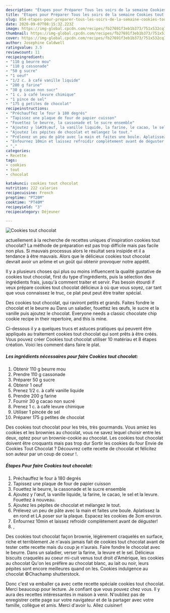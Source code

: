 ```yaml
---
description: "Étapes pour Préparer Tous les soirs de la semaine Cookies tout chocolat"
title: "Étapes pour Préparer Tous les soirs de la semaine Cookies tout chocolat"
slug: 854-etapes-pour-preparer-tous-les-soirs-de-la-semaine-cookies-tout-chocolat
date: 2020-09-07T08:15:32.223Z
image: https://img-global.cpcdn.com/recipes/fb27691f3eb1b373/751x532cq70/cookies-tout-chocolat-photo-principale-de-la-recette.jpg
thumbnail: https://img-global.cpcdn.com/recipes/fb27691f3eb1b373/751x532cq70/cookies-tout-chocolat-photo-principale-de-la-recette.jpg
cover: https://img-global.cpcdn.com/recipes/fb27691f3eb1b373/751x532cq70/cookies-tout-chocolat-photo-principale-de-la-recette.jpg
author: Josephine Caldwell
ratingvalue: 3.5
reviewcount: 11
recipeingredient:
- "110 g beurre mou"
- "110 g cassonade"
- "50 g sucre"
- "1 oeuf"
- "1/2 c. à café vanille liquide"
- "200 g farine"
- "30 g cacao non sucr"
- "1 c. à café levure chimique"
- "1 pince de sel"
- "175 g petites de chocolat"
recipeinstructions:
- "Préchauffez le four à 180 degrés"
- "Tapissez une plaque de four de papier cuisson"
- "Fouettez le beurre, la cassonade et le sucre ensemble"
- "Ajoutez y l&#39;œuf, la vanille liquide, la farine, le cacao, le sel et la levure. Fouettez à nouveau."
- "Ajoutez les pépites de chocolat et mélangez le tout."
- "Prélevez un peu de pâte avec la main et faites une boule. Aplatissez la en rond et LA poser sur la plaque. Espacez les cookies de 3cm environ."
- "Enfournez 10min et laissez refroidir complètement avant de déguster!"
- ","
categories:
- Recette
tags:
- cookies
- tout
- chocolat

katakunci: cookies tout chocolat 
nutrition: 222 calories
recipecuisine: French
preptime: "PT20M"
cooktime: "PT40M"
recipeyield: "3"
recipecategory: Déjeuner

---
```



![Cookies tout chocolat](https://img-global.cpcdn.com/recipes/fb27691f3eb1b373/751x532cq70/cookies-tout-chocolat-photo-principale-de-la-recette.jpg)

actuellement à la recherche de recettes uniques d'inspiration cookies tout chocolat? La méthode de préparation est pas trop difficile mais pas facile non plus. Si mauvais processus alors le résultat sera insipide et il a tendance à être mauvais. Alors que le délicieux cookies tout chocolat devrait avoir un arôme et un goût qui obtenir provoquer notre appétit.

Il y a plusieurs choses qui plus ou moins influencent la qualité gustative de cookies tout chocolat, first du type d'ingrédients, puis la sélection des ingrédients frais, jusqu'à comment traiter et servir. Pas besoin étourdi if veux prépare cookies tout chocolat délicieux à où que vous soyez, car tant que vous connaissez le truc, ce plat peut peut être traiter spécial.

Des cookies tout chocolat, qui raviront petits et grands. Faites fondre le chocolat et le beurre au Dans un saladier, fouettez les œufs, le sucre et la vanille puis ajoutez le chocolat. Everyone needs a classic chocolate chip cookie recipe in their repertoire, and this is mine.


Ci-dessous il y a quelques trucs et astuces pratiques qui peuvent être appliqués au traitement cookies tout chocolat qui sont prêts à être créés. Vous pouvez créer Cookies tout chocolat utiliser 10 matériau et 8 étapes création. Voici les comment dans faire le plat.

<!--inarticleads1-->

##### Les ingrédients nécessaires pour faire Cookies tout chocolat:

1. Obtenir 110 g beurre mou
1. Prendre 110 g cassonade
1. Préparer 50 g sucre
1. Obtenir 1 oeuf
1. Prenez 1/2 c. à café vanille liquide
1. Prendre 200 g farine
1. Fournir 30 g cacao non sucré
1. Prenez 1 c. à café levure chimique
1. Utiliser 1 pincée de sel
1. Préparer 175 g petites de chocolat


Des cookies tout chocolat pour les très, très gourmands. Vous amiez les cookies et les brownies au chocolat, vous ne savez lequel choisir entre les deux, optez pour un brownie-cookie au chocolat. Les cookies tout chocolat doivent être croquants mais pas trop dur Sortir les cookies du four Envie de Cookies Tout Chocolat ? Découvrez cette recette de chocolat et félicitez son auteur par un coup de coeur !. 

<!--inarticleads2-->

##### Étapes Pour faire Cookies tout chocolat:

1. Préchauffez le four à 180 degrés
1. Tapissez une plaque de four de papier cuisson
1. Fouettez le beurre, la cassonade et le sucre ensemble
1. Ajoutez y l&#39;œuf, la vanille liquide, la farine, le cacao, le sel et la levure. Fouettez à nouveau.
1. Ajoutez les pépites de chocolat et mélangez le tout.
1. Prélevez un peu de pâte avec la main et faites une boule. Aplatissez la en rond et LA poser sur la plaque. Espacez les cookies de 3cm environ.
1. Enfournez 10min et laissez refroidir complètement avant de déguster!
1. ,


Des cookies tout chocolat façon brownie, légèrement craquelés en surface, riche et terriblement Je n&#39;avais jamais fait de cookies tout chocolat avant de tester cette recette mais du coup je n&#39;aurais. Faire fondre le chocolat avec le beurre. Dans un saladier, verser la farine, la levure et le sel. Délicieux biscuits craquelés au coeur mi-cuit venus tout droit d&#39;Amérique, les cookies au chocolat Qu&#39;on les préfère au chocolat blanc, au lait ou noir, leurs pépites sont encore meilleures quand on les. Cookies indulgence au chocolat ©Chachamp shutterstock. 


Donc c'est va emballer ça avec cette recette spéciale cookies tout chocolat. Merci beaucoup pour lecture. Je confiant que vous pouvez chez vous. Il y aura des recettes  intéressantes in maison à venir. N'oubliez pas de enregistrer cette page sur votre navigateur et de la partager avec votre famille, collègue et amis. Merci d'avoir lu. Allez cuisiner!
